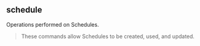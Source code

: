 ## schedule

Operations performed on Schedules.

>These commands allow Schedules to be created, used, and updated.

